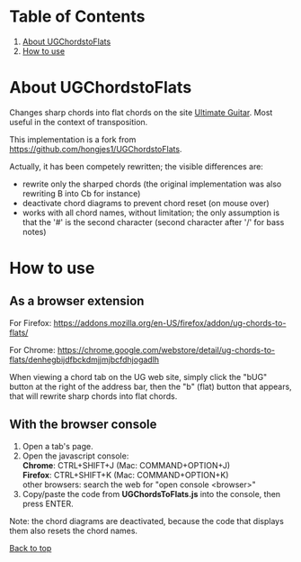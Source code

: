 # Table of Contents
1. [About UGChordstoFlats](#about-ugchordstoflats)
2. [How to use](#how-to-use)

# About UGChordstoFlats
Changes sharp chords into flat chords on the site [Ultimate Guitar](www.ultimate-guitar.com/). Most useful in the context of transposition.

This implementation is a fork from https://github.com/hongjes1/UGChordstoFlats.

Actually, it has been competely rewritten; the visible differences are:
* rewrite only the sharped chords (the original implementation was also rewriting B into Cb for instance)
* deactivate chord diagrams to prevent chord reset (on mouse over)
* works with all chord names, without limitation; the only assumption is that the '#' is the second character (second character after '/' for bass notes)

# How to use
## As a browser extension
For Firefox:
https://addons.mozilla.org/en-US/firefox/addon/ug-chords-to-flats/

For Chrome:
https://chrome.google.com/webstore/detail/ug-chords-to-flats/denhegbijdfbckdmjjmjbcfdhjogadlh

When viewing a chord tab on the UG web site, simply click the "bUG" button at the right of the address bar, then the "b" (flat) button that appears, that will rewrite sharp chords into flat chords.

## With the browser console
1. Open a tab's page.
2. Open the javascript console:<br/>
   **Chrome**: CTRL+SHIFT+J (Mac: COMMAND+OPTION+J)<br/>
   **Firefox**: CTRL+SHIFT+K (Mac: COMMAND+OPTION+K)<br/>
   other browsers: search the web for "open console \<browser\>"  
3. Copy/paste the code from __UGChordsToFlats.js__ into the console, then press ENTER.

Note: the chord diagrams are deactivated, because the code that displays them also resets the chord names.

[Back to top](#table-of-contents)
